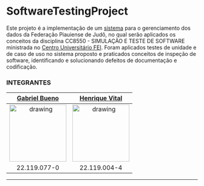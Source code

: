 # SoftwareTestingProject

Este projeto é a implementação de um [sistema](https://github.com/aecio/JitaKyoei) para o gerenciamento dos dados da Federação Piauiense de Judô, no qual serão aplicados os conceitos da disciplina CC8550 - SIMULAÇÃO E TESTE DE SOFTWARE ministrada no [Centro Universitário FEI](https://portal.fei.edu.br/ciencia-da-computacao). Foram aplicados testes de unidade e de caso de uso no sistema proposto e praticados conceitos de inspeção de software, identificando e solucionando defeitos de documentação e codificação.

### INTEGRANTES

 [Gabriel Bueno](https://github.com/GabrielBueno200)|  [Henrique Vital](https://github.com/henriquevital00)
:-------------------------:|:-------------------------:|
 <img src="https://avatars.githubusercontent.com/u/56837996?v=4" alt="drawing" width="150"/>  | <img src="https://avatars.githubusercontent.com/u/48650626?v=4" alt="drawing" width="150"/>
22.119.077-0 | 22.119.004-4

---

